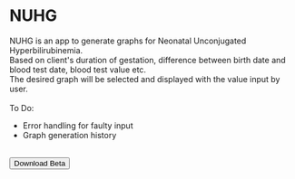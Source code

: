 # NUHG

NUHG is an app to generate graphs for Neonatal Unconjugated Hyperbilirubinemia.<br/>
Based on client's duration of gestation, difference between birth date and blood test date, blood test value etc.<br/>
The desired graph will be selected and displayed with the value input by user.<br/>
<br/>
To Do:<br/>
<ul>
  <li>Error handling for faulty input</li>
  <li>Graph generation history</li>
</ul>
<br/>
<a href="itms-services://?action=download-manifest&url=https://github.com/ErnestFan/NUHG/blob/master/manifest.plist?raw=true">
<button type="button">Download Beta</button></a>
